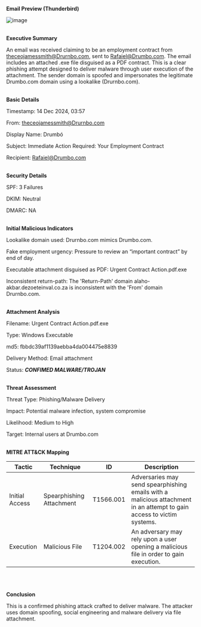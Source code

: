 **Email Preview (Thunderbird)**

![image](https://github.com/user-attachments/assets/3af25c88-e156-4150-9cfe-64e34a6c7317)
<br><br>

**Executive Summary**

An email was received claiming to be an employment contract from theceojamessmith@Drurnbo.com, sent to Rafaiel@Drumbo.com. The email includes an attached .exe file disguised as a PDF contract. This is a clear phishing attempt designed to deliver malware through user execution of the attachment. The sender domain is spoofed and impersonates the legitimate Drumbo.com domain using a lookalike (Drurnbo.com).
<br><br>

**Basic Details**

Timestamp: 14 Dec 2024, 03:57

From: theceojamessmith@Drurnbo.com 

Display Name: Drumbó

Subject: Immediate Action Required: Your Employment Contract

Recipient: Rafaiel@Drumbo.com
<br><br>

**Security Details**

SPF: 3 Failures

DKIM: Neutral

DMARC: NA
<br><br>

**Initial Malicious Indicators**

Lookalike domain used: Drurnbo.com mimics Drumbo.com.

Fake employment urgency: Pressure to review an “important contract” by end of day.

Executable attachment disguised as PDF: Urgent Contract Action.pdf.exe

Inconsistent return-path: The 'Return-Path' domain alaho-akbar.dezoeteinval.co.za is inconsistent with the 'From' domain Drurnbo.com.
<br><br>

**Attachment Analysis**

Filename: Urgent Contract Action.pdf.exe

Type: Windows Executable

md5: fbbdc39af1139aebba4da004475e8839

Delivery Method: Email attachment

Status: ***CONFIMED MALWARE/TROJAN***
<br><br>

**Threat Assessment**

Threat Type: Phishing/Malware Delivery

Impact: Potential malware infection, system compromise

Likelihood: Medium to High

Target: Internal users at Drumbo.com
<br><br>

**MITRE ATT&CK Mapping**

<table>
  <thead>
    <tr>
      <th>Tactic</th>
      <th>Technique</th>
      <th>ID</th>
      <th>Description</th>
    </tr>
  </thead>
  <tbody>
    <tr>
      <td>Initial Access</td>
      <td>Spearphishing Attachment</td>
      <td>T1566.001</td>
      <td>Adversaries may send spearphishing emails with a malicious attachment in an attempt to gain access to victim systems.</td>
    </tr>
    <tr>
      <td>Execution</td>
      <td>Malicious File</td>
      <td>T1204.002</td>
      <td>An adversary may rely upon a user opening a malicious file in order to gain execution.</td>
    </tr>
  </tbody>
</table>
<br><br>

**Conclusion**

This is a confirmed phishing attack crafted to deliver malware. The attacker uses domain spoofing, social engineering and malware delivery via file attachment.
